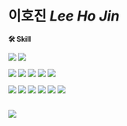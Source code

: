 # 이호진 *Lee Ho Jin*

<p >
    <Strong>🛠 Skill </Strong><br>
</p>
<p display="inline-block">
    <img src="https://img.shields.io/badge/javascript-F7DF1E?style=flat&logo=javascript&logoColor=black">
    <img src="https://img.shields.io/badge/TypeScript-254485?style=flat&logo=TypeScript&logoColor=white"/>
</p>
<p display="inline-block">
    <img src="https://img.shields.io/badge/Vue-68DA97?style=flat&logo=V&logoColor=white"/>
    <img src="https://img.shields.io/badge/React-61DAFB?style=flat&logo=React&logoColor=white"/>
    <img src="https://img.shields.io/badge/Svelte-FF7B00?style=flat&logo=Svelte&logoColor=white"/>
    <img src="https://img.shields.io/badge/Sass-D482BD?style=flat&logo=Sass&logoColor=white"/>
    <img src="https://img.shields.io/badge/Styled components-F1A1A0?style=flat&logo=Styled-components&logoColor=white"/>
</p>
<p>
    <img src="https://img.shields.io/badge/Node.js-339933?style=flat-square&logo=node.js&logoColor=white"/>
    <img src="https://img.shields.io/badge/Express-000000?style=flat-square&logo=express&logoColor=white"/>
    <img src="https://img.shields.io/badge/Java-8e3155?style=flat&logo=spring&logoColor=white"> 
    <img src="https://img.shields.io/badge/Spring-A9D171?style=flat&logo=SPRINGBOOT&logoColor=white"> 
    <img src="https://img.shields.io/badge/Python-3776AB?style=flat&logo=Python&logoColor=white">
    <img src="https://img.shields.io/badge/Oracle DB-000000?style=flat&logo=Oracle&logoColor=white">

</p>
<br>
<img src="https://github-readme-stats-sigma-five.vercel.app/api?username=cocobi24&theme=react&show_icons=true"/>
